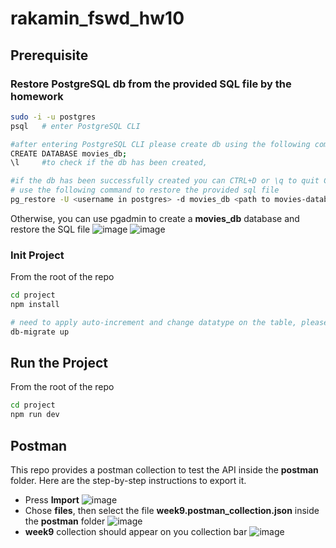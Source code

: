 # rakamin_fswd_hw10
## Prerequisite
### Restore PostgreSQL db from the provided SQL file by the homework
```bash
sudo -i -u postgres
psql   # enter PostgreSQL CLI

#after entering PostgreSQL CLI please create db using the following command
CREATE DATABASE movies_db;
\l     #to check if the db has been created,

#if the db has been successfully created you can CTRL+D or \q to quit CLI
# use the following command to restore the provided sql file
pg_restore -U <username in postgres> -d movies_db <path to movies-database.sql in this repo>
```

Otherwise, you can use pgadmin to create a **movies_db** database and restore the SQL file
![image](https://github.com/YePeOn7/rakamin_fswd_hw9/assets/12985183/411dfd98-68b2-41e5-a840-331009470425)
![image](https://github.com/YePeOn7/rakamin_fswd_hw9/assets/12985183/23781986-8f36-436c-b8bd-904d20605e9f)

### Init Project
From the root of the repo
```bash
cd project
npm install

# need to apply auto-increment and change datatype on the table, please use the following command
db-migrate up
```
## Run the Project
From the root of the repo
```bash
cd project
npm run dev
```

## Postman
This repo provides a postman collection to test the API inside the **postman** folder. Here are the step-by-step instructions to export it.
* Press **Import**
![image](https://github.com/YePeOn7/rakamin_fswd_hw9/assets/12985183/3d940e5e-ada9-49db-b87e-0a74dc6d06b8)
* Chose **files**, then select the file **week9.postman_collection.json** inside the **postman** folder
![image](https://github.com/YePeOn7/rakamin_fswd_hw9/assets/12985183/9ed4f36b-e3a9-4477-9890-fe6223ef6254)
* **week9** collection should appear on you collection bar
![image](https://github.com/YePeOn7/rakamin_fswd_hw10/assets/12985183/ee101754-96ea-4383-bc43-37a96e46dcb4)


